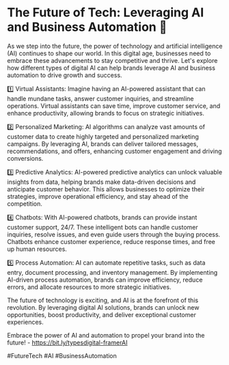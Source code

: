 # The Future of Tech: Leveraging AI and Business Automation 🚀

As we step into the future, the power of technology and artificial intelligence (AI) continues to shape our world. In this digital age, businesses need to embrace these advancements to stay competitive and thrive. Let's explore how different types of digital AI can help brands leverage AI and business automation to drive growth and success.

1️⃣ Virtual Assistants: Imagine having an AI-powered assistant that can handle mundane tasks, answer customer inquiries, and streamline operations. Virtual assistants can save time, improve customer service, and enhance productivity, allowing brands to focus on strategic initiatives.

2️⃣ Personalized Marketing: AI algorithms can analyze vast amounts of customer data to create highly targeted and personalized marketing campaigns. By leveraging AI, brands can deliver tailored messages, recommendations, and offers, enhancing customer engagement and driving conversions.

3️⃣ Predictive Analytics: AI-powered predictive analytics can unlock valuable insights from data, helping brands make data-driven decisions and anticipate customer behavior. This allows businesses to optimize their strategies, improve operational efficiency, and stay ahead of the competition.

4️⃣ Chatbots: With AI-powered chatbots, brands can provide instant customer support, 24/7. These intelligent bots can handle customer inquiries, resolve issues, and even guide users through the buying process. Chatbots enhance customer experience, reduce response times, and free up human resources.

5️⃣ Process Automation: AI can automate repetitive tasks, such as data entry, document processing, and inventory management. By implementing AI-driven process automation, brands can improve efficiency, reduce errors, and allocate resources to more strategic initiatives.

The future of technology is exciting, and AI is at the forefront of this revolution. By leveraging digital AI solutions, brands can unlock new opportunities, boost productivity, and deliver exceptional customer experiences. 

Embrace the power of AI and automation to propel your brand into the future! - https://bit.ly/typesdigital-framerAI

#FutureTech #AI #BusinessAutomation
